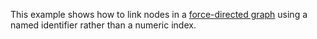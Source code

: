 This example shows how to link nodes in a [force-directed graph](/mbostock/4062045) using a named identifier rather than a numeric index.
